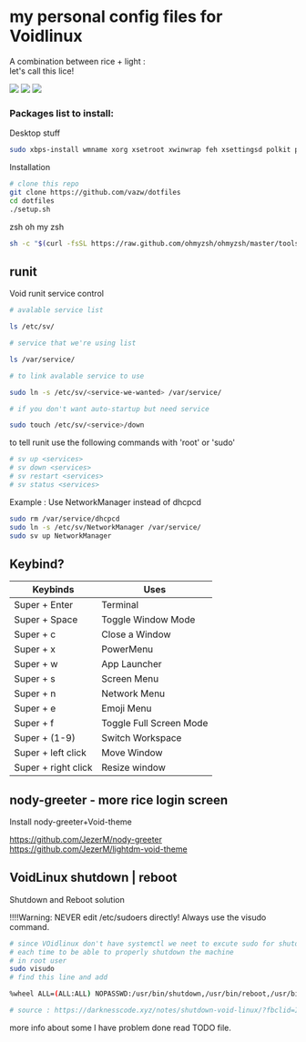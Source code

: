 # my personal config files for Voidlinux
A combination between rice + light : <br />
let's call this lice!

<img src="https://github.com/vazw/dotfiles/blob/main/screenshot/2.png">
<img src="https://github.com/vazw/dotfiles/blob/main/screenshot/3.png">
<img src="https://github.com/vazw/dotfiles/blob/main/screenshot/1.png">

### Packages list to install:
Desktop stuff
`````sh
sudo xbps-install wmname xorg xsetroot xwinwrap feh xsettingsd polkit python python3-pip python3-dbus dbus python3-Cython nodejs lightdm lightdm-webkit2-greeter bspwm sxhkd NetworkManager polybar ranger ueberzug rofi rofi-emoji dunst picom alacritty zsh scrot xclip acpi light nerd-fonts font-awesome pulseaudio apulse pavucontrol pamixer neovim git firefox htop neofetch unzip obs tmux xz curl gcc clang gobject-introspection pkg-config font-iosevka make Font-TLWG font-adobe-source-code-pro cmake mpd mpc udiskie lxappearance breeze-gtk breeze-icons sv-netmount xdg-utils arandr
`````
Installation
`````sh
# clone this repo
git clone https://github.com/vazw/dotfiles
cd dotfiles
./setup.sh
`````


zsh oh my zsh
`````sh
sh -c "$(curl -fsSL https://raw.github.com/ohmyzsh/ohmyzsh/master/tools/install.sh)"
`````

## runit
Void runit service control
`````sh
# avalable service list

ls /etc/sv/
`````
`````sh
# service that we're using list

ls /var/service/
`````
`````sh
# to link avalable service to use

sudo ln -s /etc/sv/<service-we-wanted> /var/service/
`````
`````sh
# if you don't want auto-startup but need service

sudo touch /etc/sv/<service>/down
`````

to tell runit use the following commands with 'root' or 'sudo'
`````sh
# sv up <services>
# sv down <services>
# sv restart <services>
# sv status <services>
`````

Example : Use NetworkManager instead of dhcpcd
`````sh
sudo rm /var/service/dhcpcd
sudo ln -s /etc/sv/NetworkManager /var/service/
sudo sv up NetworkManager
`````

## Keybind?

| Keybinds       | Uses        |
| -------------- | ----------- |
| Super + Enter    | Terminal    |
| Super + Space    | Toggle Window Mode      |
| Super + c        | Close a Window     |
| Super + x        | PowerMenu  |
| Super + w        | App Launcher  |
| Super + s        | Screen Menu  |
| Super + n        | Network Menu  |
| Super + e        | Emoji Menu  |
| Super + f | Toggle Full Screen Mode |
| Super + (1-9)        | Switch Workspace  |
| Super + left click        | Move Window  |
| Super + right click   | Resize window  |

## nody-greeter - more rice login screen
Install nody-greeter+Void-theme

https://github.com/JezerM/nody-greeter <br />
https://github.com/JezerM/lightdm-void-theme

## VoidLinux shutdown | reboot

Shutdown and Reboot solution

!!!!Warning: NEVER edit /etc/sudoers directly! Always use the visudo command. 
`````sh
# since VOidlinux don't have systemctl we neet to excute sudo for shutdown or reboot 
# each time to be able to properly shutdown the machine
# in root user
sudo visudo
# find this line and add

%wheel ALL=(ALL:ALL) NOPASSWD:/usr/bin/shutdown,/usr/bin/reboot,/usr/bin/suspend,/usr/bin/udiskie,/usr/bin/pkill,/usr/bin/zzz,/usr/bin/ZZZ,/usr/bin/halt,/usr/bin/poweroff

# source : https://darknesscode.xyz/notes/shutdown-void-linux/?fbclid=IwAR0IWmTLqpQC8Yw8x14J1WiXOGdXRuCothJW9faM1PbS15S17afNXXBiY6U
`````
more info about some I have problem done read TODO file.

